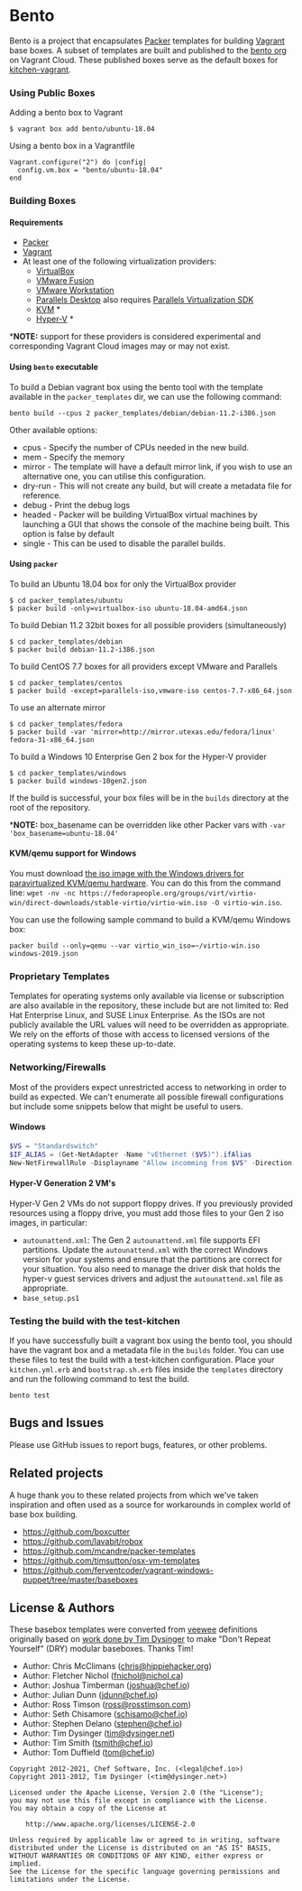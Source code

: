 # Bento

Bento is a project that encapsulates [Packer](https://www.packer.io/) templates for building [Vagrant](https://www.vagrantup.com/) base boxes. A subset of templates are built and published to the [bento org](https://app.vagrantup.com/bento) on Vagrant Cloud. These published boxes serve as the default boxes for [kitchen-vagrant](https://github.com/test-kitchen/kitchen-vagrant/).

### Using Public Boxes

Adding a bento box to Vagrant

```
$ vagrant box add bento/ubuntu-18.04
```

Using a bento box in a Vagrantfile

```
Vagrant.configure("2") do |config|
  config.vm.box = "bento/ubuntu-18.04"
end
```

### Building Boxes

#### Requirements

- [Packer](https://www.packer.io/)
- [Vagrant](https://www.vagrantup.com/)
- At least one of the following virtualization providers:
  - [VirtualBox](https://www.virtualbox.org/)
  - [VMware Fusion](https://www.vmware.com/products/fusion.html)
  - [VMware Workstation](https://www.vmware.com/products/workstation-pro.html)
  - [Parallels Desktop](https://www.parallels.com/products/desktop/) also requires [Parallels Virtualization SDK](https://www.parallels.com/products/desktop/download/)
  - [KVM](https://www.linux-kvm.org/page/Main_Page) *
  - [Hyper-V](https://docs.microsoft.com/en-us/virtualization/hyper-v-on-windows/about/) *

\***NOTE:** support for these providers is considered experimental and corresponding Vagrant Cloud images may or may not exist.

#### Using `bento` executable
To build a Debian vagrant box using the bento tool with the template available in the `packer_templates` dir, we can use the following command:

```
bento build --cpus 2 packer_templates/debian/debian-11.2-i386.json
```

Other available options:
- cpus - Specify the number of CPUs needed in the new build.
- mem - Specify the memory
- mirror - The template will have a default mirror link, if you wish to use an alternative one, you can utilise this configuration.
- dry-run - This will not create any build, but will create a metadata file for reference.
- debug - Print the debug logs
- headed - Packer will be building VirtualBox virtual machines by launching a GUI that shows the console of the machine being built. This option is false by default
- single - This can be used to disable the parallel builds.

#### Using `packer`

To build an Ubuntu 18.04 box for only the VirtualBox provider

```
$ cd packer_templates/ubuntu
$ packer build -only=virtualbox-iso ubuntu-18.04-amd64.json
```

To build Debian 11.2 32bit boxes for all possible providers (simultaneously)

```
$ cd packer_templates/debian
$ packer build debian-11.2-i386.json
```

To build CentOS 7.7 boxes for all providers except VMware and Parallels

```
$ cd packer_templates/centos
$ packer build -except=parallels-iso,vmware-iso centos-7.7-x86_64.json
```

To use an alternate mirror

```
$ cd packer_templates/fedora
$ packer build -var 'mirror=http://mirror.utexas.edu/fedora/linux' fedora-31-x86_64.json
```

To build a Windows 10 Enterprise Gen 2 box for the Hyper-V provider

```
$ cd packer_templates/windows
$ packer build windows-10gen2.json
```

If the build is successful, your box files will be in the `builds` directory at the root of the repository.

\***NOTE:** box_basename can be overridden like other Packer vars with `-var 'box_basename=ubuntu-18.04'`

#### KVM/qemu support for Windows

You must download [the iso image with the Windows drivers for paravirtualized KVM/qemu hardware](https://fedorapeople.org/groups/virt/virtio-win/direct-downloads/stable-virtio/virtio-win.iso). You can do this from the command line: `wget -nv -nc https://fedorapeople.org/groups/virt/virtio-win/direct-downloads/stable-virtio/virtio-win.iso -O virtio-win.iso`.

You can use the following sample command to build a KVM/qemu Windows box:

```
packer build --only=qemu --var virtio_win_iso=~/virtio-win.iso windows-2019.json
```

### Proprietary Templates

Templates for operating systems only available via license or subscription are also available in the repository, these include but are not limited to: Red Hat Enterprise Linux, and SUSE Linux Enterprise. As the ISOs are not publicly available the URL values will need to be overridden as appropriate. We rely on the efforts of those with access to licensed versions of the operating systems to keep these up-to-date.

### Networking/Firewalls

Most of the providers expect unrestricted access to networking in order to build as expected. We can't enumerate all possible firewall configurations but include some snippets below that might be useful to users.

#### Windows

```powershell
$VS = "Standardswitch"
$IF_ALIAS = (Get-NetAdapter -Name "vEthernet ($VS)").ifAlias
New-NetFirewallRule -Displayname "Allow incomming from $VS" -Direction Inbound -InterfaceAlias $IF_ALIAS -Action Allow
```

#### Hyper-V Generation 2 VM's

Hyper-V Gen 2 VMs do not support floppy drives. If you previously provided resources using a floppy drive, you must add those files to your Gen 2 iso images, in particular:

- `autounattend.xml`: The Gen 2 `autounattend.xml` file supports EFI partitions. Update the `autounattend.xml` with the correct Windows version for your systems and ensure that the partitions are correct for your situation. You also need to manage the driver disk that holds the hyper-v guest services drivers and adjust the `autounattend.xml` file as appropriate.
- `base_setup.ps1`

### Testing the build with the test-kitchen
If you have successfully built a vagrant box using the bento tool, you should have the vagrant box and a metadata file in the `builds` folder. You can use these files to test the build with a test-kitchen configuration. Place your `kitchen.yml.erb` and `bootstrap.sh.erb` files inside the `templates` directory and run the following command to test the build.

```
bento test
```

## Bugs and Issues

Please use GitHub issues to report bugs, features, or other problems.

## Related projects

A huge thank you to these related projects from which we've taken inspiration and often used as a source for workarounds in complex world of base box building.

* https://github.com/boxcutter
* https://github.com/lavabit/robox
* https://github.com/mcandre/packer-templates
* https://github.com/timsutton/osx-vm-templates
* https://github.com/ferventcoder/vagrant-windows-puppet/tree/master/baseboxes

## License & Authors

These basebox templates were converted from [veewee](https://github.com/jedi4ever/veewee) definitions originally based on [work done by Tim Dysinger](https://github.com/dysinger/basebox) to make "Don't Repeat Yourself" (DRY) modular baseboxes. Thanks Tim!

- Author: Chris McClimans ([chris@hippiehacker.org](mailto:chris@hippiehacker.org))
- Author: Fletcher Nichol ([fnichol@nichol.ca](mailto:fnichol@nichol.ca))
- Author: Joshua Timberman ([joshua@chef.io](mailto:joshua@chef.io))
- Author: Julian Dunn ([jdunn@chef.io](mailto:jdunn@chef.io))
- Author: Ross Timson ([ross@rosstimson.com](mailto:ross@rosstimson.com))
- Author: Seth Chisamore ([schisamo@chef.io](mailto:schisamo@chef.io))
- Author: Stephen Delano ([stephen@chef.io](mailto:stephen@chef.io))
- Author: Tim Dysinger ([tim@dysinger.net](mailto:tim@dysinger.net))
- Author: Tim Smith ([tsmith@chef.io](mailto:tsmith@chef.io))
- Author: Tom Duffield ([tom@chef.io](mailto:tom@chef.io))

```text
Copyright 2012-2021, Chef Software, Inc. (<legal@chef.io>)
Copyright 2011-2012, Tim Dysinger (<tim@dysinger.net>)

Licensed under the Apache License, Version 2.0 (the "License");
you may not use this file except in compliance with the License.
You may obtain a copy of the License at

    http://www.apache.org/licenses/LICENSE-2.0

Unless required by applicable law or agreed to in writing, software
distributed under the License is distributed on an "AS IS" BASIS,
WITHOUT WARRANTIES OR CONDITIONS OF ANY KIND, either express or implied.
See the License for the specific language governing permissions and
limitations under the License.
```
